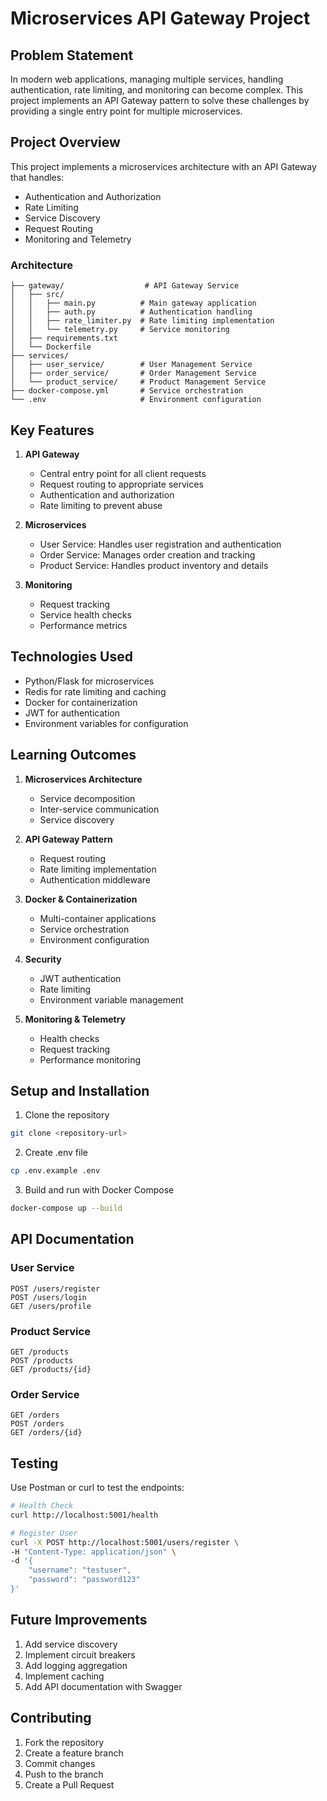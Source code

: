 # Microservices API Gateway Project

## Problem Statement
In modern web applications, managing multiple services, handling authentication, rate limiting, and monitoring can become complex. This project implements an API Gateway pattern to solve these challenges by providing a single entry point for multiple microservices.

## Project Overview
This project implements a microservices architecture with an API Gateway that handles:
- Authentication and Authorization
- Rate Limiting
- Service Discovery
- Request Routing
- Monitoring and Telemetry

### Architecture
```
├── gateway/                  # API Gateway Service
│   ├── src/
│   │   ├── main.py          # Main gateway application
│   │   ├── auth.py          # Authentication handling
│   │   ├── rate_limiter.py  # Rate limiting implementation
│   │   └── telemetry.py     # Service monitoring
│   ├── requirements.txt
│   └── Dockerfile
├── services/
│   ├── user_service/        # User Management Service
│   ├── order_service/       # Order Management Service
│   └── product_service/     # Product Management Service
├── docker-compose.yml       # Service orchestration
└── .env                     # Environment configuration
```

## Key Features
1. **API Gateway**
   - Central entry point for all client requests
   - Request routing to appropriate services
   - Authentication and authorization
   - Rate limiting to prevent abuse

2. **Microservices**
   - User Service: Handles user registration and authentication
   - Order Service: Manages order creation and tracking
   - Product Service: Handles product inventory and details

3. **Monitoring**
   - Request tracking
   - Service health checks
   - Performance metrics

## Technologies Used
- Python/Flask for microservices
- Redis for rate limiting and caching
- Docker for containerization
- JWT for authentication
- Environment variables for configuration

## Learning Outcomes
1. **Microservices Architecture**
   - Service decomposition
   - Inter-service communication
   - Service discovery

2. **API Gateway Pattern**
   - Request routing
   - Rate limiting implementation
   - Authentication middleware

3. **Docker & Containerization**
   - Multi-container applications
   - Service orchestration
   - Environment configuration

4. **Security**
   - JWT authentication
   - Rate limiting
   - Environment variable management

5. **Monitoring & Telemetry**
   - Health checks
   - Request tracking
   - Performance monitoring

## Setup and Installation
1. Clone the repository
```bash
git clone <repository-url>
```

2. Create .env file
```bash
cp .env.example .env
```

3. Build and run with Docker Compose
```bash
docker-compose up --build
```

## API Documentation
### User Service
```
POST /users/register
POST /users/login
GET /users/profile
```

### Product Service
```
GET /products
POST /products
GET /products/{id}
```

### Order Service
```
GET /orders
POST /orders
GET /orders/{id}
```

## Testing
Use Postman or curl to test the endpoints:

```bash
# Health Check
curl http://localhost:5001/health

# Register User
curl -X POST http://localhost:5001/users/register \
-H "Content-Type: application/json" \
-d '{
    "username": "testuser",
    "password": "password123"
}'
```

## Future Improvements
1. Add service discovery
2. Implement circuit breakers
3. Add logging aggregation
4. Implement caching
5. Add API documentation with Swagger

## Contributing
1. Fork the repository
2. Create a feature branch
3. Commit changes
4. Push to the branch
5. Create a Pull Request




